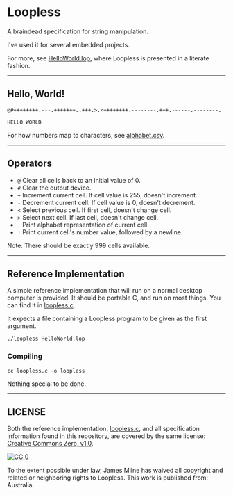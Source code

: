 # Loopless

A braindead specification for string manipulation.

I've used it for several embedded projects.

For more, see [HelloWorld.lop](HelloWorld.lop), where Loopless is presented in a literate fashion.

---

## Hello, World!

```Loopless
@#++++++++.---.+++++++..+++.>.<++++++++.--------.+++.------.--------.
```

```
HELLO WORLD
```

For how numbers map to characters, see [alphabet.csv](alphabet.csv).

---

## Operators

* ```@``` Clear all cells back to an initial value of 0.
* ```#``` Clear the output device.
* ```+``` Increment current cell. If cell value is 255, doesn't increment.
* ```-``` Decrement current cell. If cell value is 0, doesn't decrement.
* ```<``` Select previous cell. If first cell, doesn't change cell.
* ```>``` Select next cell. If last cell, doesn't change cell.
* ```.``` Print alphabet representation of current cell.
* ```!``` Print current cell's number value, followed by a newline.

Note: There should be exactly 999 cells available.

---

## Reference Implementation

A simple reference implementation that will run on a normal desktop computer is provided. It should be portable C, and run on most things. You can find it in [loopless.c](loopless.c).

It expects a file containing a Loopless program to be given as the first argument.

```
./loopless HelloWorld.lop
```

### Compiling

```
cc loopless.c -o loopless
```

Nothing special to be done.

--- 

## LICENSE

Both the reference implementation, [loopless.c](loopless.c), and all specification information found in this repository, are covered by the same license: [Creative Commons Zero, v1.0](https://creativecommons.org/publicdomain/zero/1.0/).

[![CC 0](https://i.creativecommons.org/p/zero/1.0/88x31.png)](https://creativecommons.org/publicdomain/zero/1.0/)

To the extent possible under law, James Milne has waived all copyright and related or neighboring rights to Loopless. This work is published from: Australia.
